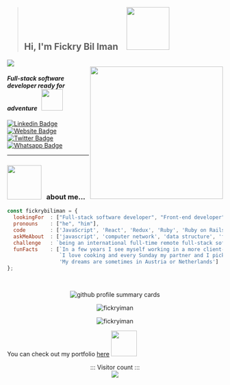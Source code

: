 > <h2> Hi, I'm Fickry Bil Iman &nbsp;&nbsp; <img src="https://media.giphy.com/media/wcC8VA7quA6G9pA8Iy/giphy.gif" width="100"></h2>


<img align="center" src="https://github.com/fickryiman/fickryiman/blob/main/banner.png">

<br>

<img align='right' src="https://media.giphy.com/media/SWoSkN6DxTszqIKEqv/giphy.gif" width="310">
<h4><em>Full-stack software developer ready for adventure</em> &nbsp; <img src="https://media.giphy.com/media/XGma2iRIHTKkwqRkFl/giphy.gif" width="50"></h4>

[![Linkedin Badge](https://img.shields.io/badge/LinkedIn-0077B5?style=for-the-badge&logo=linkedin&logoColor=white&link=https://www.linkedin.com/in/fickry-bil-iman/)](https://www.linkedin.com/in/fickry-bil-iman/)
[![Website Badge](https://img.shields.io/badge/website-000000?style=for-the-badge&logo=About.me&logoColor=white&link=https://fickrybiliman.com/)](https://fickrybiliman.com/)
[![Twitter Badge](https://img.shields.io/badge/Facebook-1877F2?style=for-the-badge&logo=facebook&logoColor=white&link=https://www.facebook.com/fickry.bil.iman/)](https://www.facebook.com/fickry.bil.iman/)
[![Whatsapp Badge](https://img.shields.io/badge/WhatsApp-25D366?style=for-the-badge&logo=whatsapp&logoColor=white&link=https://wa.me/6285305670089)](https://wa.me/6285305670089)

<hr>

### <img src="https://media.giphy.com/media/v1.Y2lkPTc5MGI3NjExNzUzYWQ2NDlkMDhjMjRkMDg0OTlmNjczMTQzYzIyMmIyMmU2NjEzZiZjdD1n/dwAVMCg9ICd4XG94MM/giphy.gif" width="80"> &nbsp; about me...  

```javascript
const fickrybiliman = {
  lookingFor  : ["Full-stack software developer", "Front-end developer", "Back-end developer"],
  pronouns    : ["he", "him"],
  code        : ['JavaScript', 'React', 'Redux', 'Ruby', 'Ruby on Rails', 'HTML/CSS', 'PostgreSQL', 'MongoDB'],
  askMeAbout  : ['javascript', 'computer network', 'data structure', 'food recipes', 'music', 'sport'],
  challenge   : `being an international full-time remote full-stack software developer`,
  funFacts    : [`In a few years I see myself working in a more client-facing role with the company`, 
                 `I love cooking and every Sunday my partner and I pick a new recipe to prepare together`,
                 'My dreams are sometimes in Austria or Netherlands']
};
```
<br>


<!-- ![Fickry's GitHub stats](https://github-readme-stats.vercel.app/api?username=fickryiman&count_private=true&show_icons=true&theme=react) &nbsp;&nbsp;&nbsp;&nbsp;&nbsp;&nbsp; ![Top Langs](https://github-readme-stats.vercel.app/api/top-langs/?username=fickryiman&layout=compact&theme=react) -->


<!-- ![](http://github-profile-summary-cards.vercel.app/api/cards/profile-details?username=fickryiman&theme=nord_dark)
![](http://github-profile-summary-cards.vercel.app/api/cards/repos-per-language?username=fickryiman&theme=nord_dark)
![](http://github-profile-summary-cards.vercel.app/api/cards/most-commit-language?username=fickryiman&theme=nord_dark)
![](http://github-profile-summary-cards.vercel.app/api/cards/stats?username=fickryiman&theme=nord_dark)
![](http://github-profile-summary-cards.vercel.app/api/cards/productive-time?username=fickryiman&theme=nord_dark&utcOffset=7) -->

<p align="center"> 
  <img src="http://github-profile-summary-cards.vercel.app/api/cards/profile-details?username=fickryiman&theme=nord_dark" alt="github profile summary cards" />
</p>


<p align="center"> 
  <img src="http://github-readme-streak-stats.herokuapp.com?user=fickryiman&theme=react" alt="fickryiman" />
</p>

<p align="center"> 
  <img src="https://github-profile-trophy.vercel.app/?username=fickryiman&theme=react" alt="fickryiman" />
</p>

<!-- <p align="center"> 
  <img src="https://github4life.herokuapp.com/fickryiman.gif?z=6" />
</p> -->

<p>
  You can check out my portfolio 
  <a href="https://fickrybiliman.com">here</a>
  <img src="https://media.giphy.com/media/cKPse5DZaptID3YAMK/giphy.gif" width="60">
</p>

<p align="center"> 
  ::: Visitor count ::: <br>
  <img src="https://profile-counter.glitch.me/fickryiman/count.svg" />
</p>

<!--
**fickryiman/fickryiman** is a ✨ _special_ ✨ repository because its `README.md` (this file) appears on your GitHub profile.

Here are some ideas to get you started:

- 🔭 I’m currently working on ...
- 🌱 I’m currently learning ...
- 👯 I’m looking to collaborate on ...
- 🤔 I’m looking for help with ...
- 💬 Ask me about ...
- 📫 How to reach me: ...
- 😄 Pronouns: ...
- ⚡ Fun fact: ...
-->


